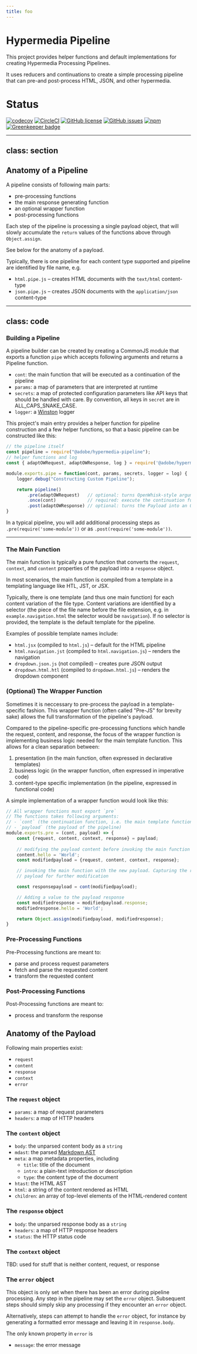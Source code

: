 ```yaml
---
title: foo
---
```


# Hypermedia Pipeline

This project provides helper functions and default implementations for creating Hypermedia Processing Pipelines.

It uses reducers and continuations to create a simple processing pipeline that can pre-and post-process HTML, JSON, and other hypermedia.

# Status

[![codecov](https://img.shields.io/codecov/c/github/adobe/hypermedia-pipeline.svg)](https://codecov.io/gh/adobe/hypermedia-pipeline)
[![CircleCI](https://img.shields.io/circleci/project/github/adobe/hypermedia-pipeline.svg)](https://circleci.com/gh/adobe/parcel-plugin-htl)
[![GitHub license](https://img.shields.io/github/license/adobe/hypermedia-pipeline.svg)](https://github.com/adobe/hypermedia-pipeline/blob/master/LICENSE.txt)
[![GitHub issues](https://img.shields.io/github/issues/adobe/hypermedia-pipeline.svg)](https://github.com/adobe/hypermedia-pipeline/issues)
[![npm](https://img.shields.io/npm/dw/@adobe/hypermedia-pipeline.svg)](https://www.npmjs.com/package/@adobe/hypermedia-pipeline) [![Greenkeeper badge](https://badges.greenkeeper.io/adobe/hypermedia-pipeline.svg)](https://greenkeeper.io/)

---
class: section
---

## Anatomy of a Pipeline

A pipeline consists of following main parts:

- pre-processing functions
- the main response generating function
- an optional wrapper function
- post-processing functions

Each step of the pipeline is processing a single payload object, that will slowly accumulate the `return` values of the functions above through `Object.assign`.

See below for the anatomy of a payload.

Typically, there is one pipeline for each content type supported and pipeline are identified by file name, e.g.

- `html.pipe.js` – creates HTML documents with the `text/html` content-type
- `json.pipe.js` – creates JSON documents with the `application/json` content-type


---
class: code
---


### Building a Pipeline

A pipeline builder can be created by creating a CommonJS module that exports a function `pipe` which accepts following arguments and returns a Pipeline function.

- `cont`: the main function that will be executed as a continuation of the pipeline
- `params`: a map of parameters that are interpreted at runtime
- `secrets`: a map of protected configuration parameters like API keys that should be handled with care. By convention, all keys in `secret` are in ALL_CAPS_SNAKE_CASE.
- `logger`: a [Winston](https://www.github.com/winstonjs/winston) logger

This project's main entry provides a helper function for pipeline construction and a few helper functions, so that a basic pipeline can be constructed like this:

```javascript
// the pipeline itself
const pipeline = require("@adobe/hypermedia-pipeline");
// helper functions and log
const { adaptOWRequest, adaptOWResponse, log } = require('@adobe/hypermedia-pipeline/src/defaults/default.js');

module.exports.pipe = function(cont, params, secrets, logger = log) {
    logger.debug("Constructing Custom Pipeline");

    return pipeline()
        .pre(adaptOWRequest)   // optional: turns OpenWhisk-style arguments into a proper payload
        .once(cont)            // required: execute the continuation function
        .post(adaptOWResponse) // optional: turns the Payload into an OpenWhisk-style response
}
```

In a typical pipeline, you will add additional processing steps as `.pre(require('some-module'))` or as `.post(require('some-module'))`.

---

### The Main Function

The main function is typically a pure function that converts the `request`, `context`, and `content` properties of the payload into a `response` object.

In most scenarios, the main function is compiled from a template in a templating language like HTL, JST, or JSX.

Typically, there is one template (and thus one main function) for each content variation of the file type. Content variations are identified by a selector (the piece of the file name before the file extension, e.g. in `example.navigation.html` the selector would be `navigation`). If no selector is provided, the template is the default template for the pipeline.

Examples of possible template names include:

- `html.jsx` (compiled to `html.js`) – default for the HTML pipeline
- `html.navigation.jst` (compiled to `html.navigation.js`) – renders the navigation
- `dropdown.json.js` (not compiled) – creates pure JSON output
- `dropdown.html.htl` (compiled to `dropdown.html.js`) – renders the dropdown component


### (Optional) The Wrapper Function

Sometimes it is neccessary to pre-process the payload in a template-specific fashion. This wrapper function (often called "Pre-JS" for brevity sake) allows the full transformation of the pipeline's payload.

Compared to the pipeline-specific pre-processing functions which handle the request, content, and response, the focus of the wrapper function is implementing business logic needed for the main template function. This allows for a clean separation between:

1. presentation (in the main function, often expressed in declarative templates)
2. business logic (in the wrapper function, often expressed in imperative code)
3. content-type specific implementation (in the pipeline, expressed in functional code)

A simple implementation of a wrapper function would look like this:

```javascript
// All wrapper functions must export `pre`
// The functions takes following arguments:
// - `cont` (the continuation function, i.e. the main template function)
// - `payload` (the payload of the pipeline)
module.exports.pre = (cont, payload) => {
    const {request, content, context, response} = payload;
    
    // modifying the payload content before invoking the main function
    content.hello = 'World';
    const modifiedpayload = {request, content, context, response};

    // invoking the main function with the new payload. Capturing the response
    // payload for further modification

    const responsepayload = cont(modifiedpayload);

    // Adding a value to the payload response
    const modifiedresponse = modifiedpayload.response;
    modifiedresponse.hello = 'World';

    return Object.assign(modifiedpayload, modifiedresponse);
}
```

### Pre-Processing Functions

Pre-Processing functions are meant to:

- parse and process request parameters
- fetch and parse the requested content
- transform the requested content

### Post-Processing Functions

Post-Processing functions are meant to:

- process and transform the response

## Anatomy of the Payload

Following main properties exist:

- `request`
- `content`
- `response`
- `context`
- `error`

### The `request` object

- `params`: a map of request parameters
- `headers`: a map of HTTP headers

### The `content` object

- `body`: the unparsed content body as a `string`
- `mdast`: the parsed [Markdown AST](https://github.com/syntax-tree/mdast)
- `meta`: a map metadata properties, including
  - `title`: title of the document
  - `intro`: a plain-text introduction or description
  - `type`: the content type of the document
- `htast`: the HTML AST
- `html`: a string of the content rendered as HTML
- `children`: an array of top-level elements of the HTML-rendered content

### The `response` object

- `body`: the unparsed response body as a `string`
- `headers`: a map of HTTP response headers
- `status`: the HTTP status code

### The `context` object

TBD: used for stuff that is neither content, request, or response

### The `error` object

This object is only set when there has been an error during pipeline processing. Any step in the pipeline may set the `error` object. Subsequent steps should simply skip any processing if they encounter an `error` object.

Alternatively, steps can attempt to handle the `error` object, for instance by generating a formatted error message and leaving it in `response.body`.

The only known property in `error` is

- `message`: the error message

